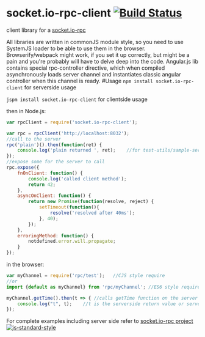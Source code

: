 # socket.io-rpc-client [![Build Status](https://travis-ci.org/capaj/socket.io-rpc-client.svg?tag=1.0.3)](https://travis-ci.org/capaj/socket.io-rpc-client)
client library for a [socket.io-rpc](https://github.com/capaj/socket.io-rpc)

All libraries are written in commonJS module style, so you need to use SystemJS loader to be able to use them in the browser. Browserify/webpack might work, if you set it up correctly, but might be a pain and you're probably will have to delve deep into the code.
Angular.js lib contains special rpc-controller directive, which when compiled asynchronously loads server channel and instantiates classic angular controller when this channel is ready.
#Usage
```npm install socket.io-rpc-client```  for serverside usage

```jspm install socket.io-rpc-client``` for clientside usage

then in Node.js:
```javascript
var rpcClient = require('socket.io-rpc-client');

var rpc = rpcClient('http://localhost:8032');
//call to the server
rpc('plain')().then(function(ret) {
	console.log('plain returned ', ret);	//for test-utils/sample-server.js server prints out: plain returned 41
});
//expose some for the server to call
rpc.expose({
	fnOnClient: function() {
		console.log('called client method');
		return 42;
	},
	asyncOnClient: function() {
		return new Promise(function(resolve, reject) {
			setTimeout(function(){
				resolve('resolved after 40ms');
			}, 40);
		});
	},
	erroringMethod: function() {
		notdefined.error.will.propagate;
	}
});

```

in the browser:
```javascript
var myChannel = require('rpc/test');   //CJS style require
//or
import {default as myChannel} from 'rpc/myChannel'; //ES6 style require

myChannel.getTime().then(t => { //calls getTime function on the server
    console.log("t", t);    //t is the serverside return value or serverside promise resolve value
});    
```

For complete examples including server side refer to [socket.io-rpc project](https://github.com/capaj/socket.io-rpc)
[![js-standard-style](https://cdn.rawgit.com/feross/standard/master/badge.svg)](https://github.com/feross/standard)
